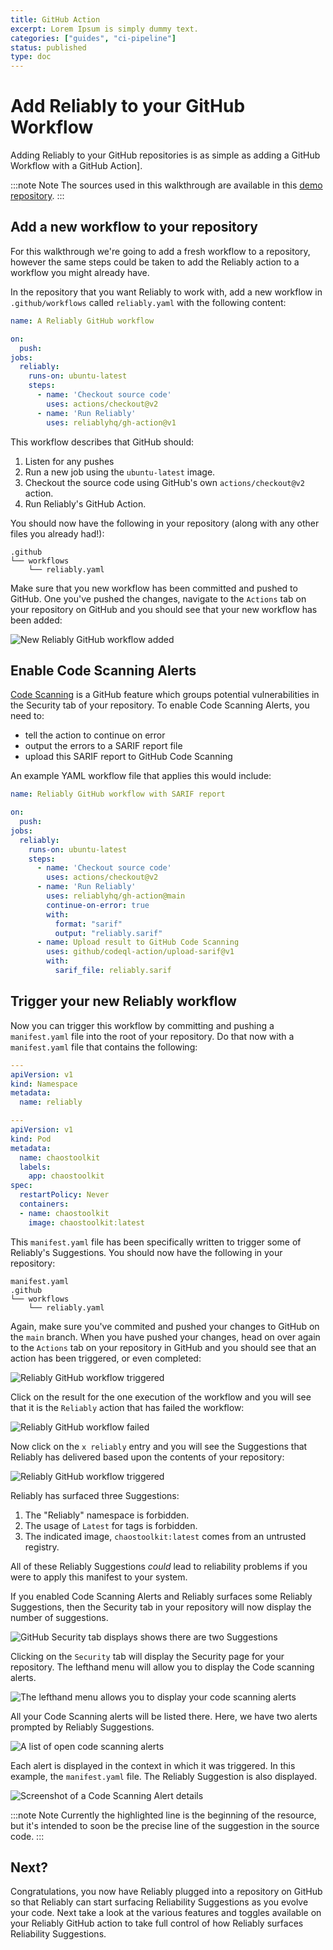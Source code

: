 ```yaml
---
title: GitHub Action
excerpt: Lorem Ipsum is simply dummy text.
categories: ["guides", "ci-pipeline"]
status: published
type: doc
---
```

# Add Reliably to your GitHub Workflow

Adding Reliably to your GitHub repositories is as simple as adding a GitHub Workflow with a GitHub Action].

:::note Note
  The sources used in this walkthrough are available in this [demo repository](https://github.com/reliablyhq/action-demo/).
:::

## Add a new workflow to your repository

For this walkthrough we're going to add a fresh workflow to a repository, however
the same steps could be taken to add the Reliably action to a workflow you might
already have.

In the repository that you want Reliably to work with, add a new workflow in `
.github/workflows` called `reliably.yaml` with the following content:

```yaml
name: A Reliably GitHub workflow

on:
  push:
jobs:
  reliably:
    runs-on: ubuntu-latest
    steps:
      - name: 'Checkout source code'
        uses: actions/checkout@v2
      - name: 'Run Reliably'
        uses: reliablyhq/gh-action@v1
```

This workflow describes that GitHub should:

1. Listen for any pushes
3. Run a new job using the `ubuntu-latest` image.
4. Checkout the source code using GitHub's own `actions/checkout@v2` action.
5. Run Reliably's GitHub Action.

You should now have the following in your repository (along with any other files you already had!):

```
.github
└── workflows
    └── reliably.yaml
```

Make sure that you new workflow has been committed and pushed to GitHub. One you've pushed the changes, navigate
to the `Actions` tab on your repository on GitHub and you should see that your new workflow has been added:

![New Reliably GitHub workflow added](./images/gh-reliably-workflow-added.png)


## Enable Code Scanning Alerts
<a href="https://docs.github.com/en/free-pro-team@latest/github/finding-security-vulnerabilities-and-errors-in-your-code/automatically-scanning-your-code-for-vulnerabilities-and-errors/" target="_blank" rel="noopener noreferer">Code Scanning</a> is a GitHub feature which groups potential vulnerabilities in the Security tab of your repository. To enable Code Scanning Alerts, you need to:

* tell the action to continue on error
* output the errors to a SARIF report file
* upload this SARIF report to GitHub Code Scanning

An example YAML workflow file that applies this would include:

```yaml
name: Reliably GitHub workflow with SARIF report

on:
  push:
jobs:
  reliably:
    runs-on: ubuntu-latest
    steps:
      - name: 'Checkout source code'
        uses: actions/checkout@v2
      - name: 'Run Reliably'
        uses: reliablyhq/gh-action@main
        continue-on-error: true
        with:
          format: "sarif"
          output: "reliably.sarif"
      - name: Upload result to GitHub Code Scanning
        uses: github/codeql-action/upload-sarif@v1
        with:
          sarif_file: reliably.sarif
```

## Trigger your new Reliably workflow

Now you can trigger this workflow by committing and pushing a `manifest.yaml` file into the root of your repository.
Do that now with a `manifest.yaml` file that contains the following:

```yaml
---
apiVersion: v1
kind: Namespace
metadata:
  name: reliably

---
apiVersion: v1
kind: Pod
metadata:
  name: chaostoolkit
  labels:
    app: chaostoolkit
spec:
  restartPolicy: Never
  containers:
  - name: chaostoolkit
    image: chaostoolkit:latest
```

This `manifest.yaml` file has been specifically written to trigger some of
Reliably's Suggestions. You should now have the following in your repository:

```
manifest.yaml
.github
└── workflows
    └── reliably.yaml
```

Again, make sure you've commited and pushed your changes to GitHub on the `main` branch. When you have pushed your changes,
head on over again to the `Actions` tab on your repository in GitHub and you should see that an action has been triggered, or
even completed:

![Reliably GitHub workflow triggered](./images/reliably-gh-action-triggered.png)


Click on the result for the one execution of the workflow and you will see that it is the `Reliably` action that has
failed the workflow:

![Reliably GitHub workflow failed](./images/failed-gh-workflow.png)


Now click on the `x reliably` entry and you will see the Suggestions that Reliably has delivered based upon the contents of
your repository:

![Reliably GitHub workflow triggered](./images/reliably-gh-action-suggestions.png)


Reliably has surfaced three Suggestions:

1. The "Reliably" namespace is forbidden.
2. The usage of `Latest` for tags is forbidden.
3. The indicated image, `chaostoolkit:latest` comes from an untrusted registry.

All of these Reliably Suggestions *could* lead to reliability problems if you were to apply this manifest to your system.

If you enabled Code Scanning Alerts and Reliably surfaces some Reliably
Suggestions, then the Security tab in your repository will now display the
number of suggestions.

![GitHub Security tab displays shows there are two Suggestions](./images/github-security-tab.png)

Clicking on the `Security` tab will display the Security page for your repository. The lefthand menu will allow you to display the Code scanning alerts.

![The lefthand menu allows you to display your code scanning alerts](./images/security-page.png)

All your Code Scanning alerts will be listed there. Here, we have two alerts prompted by Reliably Suggestions.

![A list of open code scanning alerts](./images/code-scanning-alerts-list.png)

Each alert is displayed in the context in which it was triggered. In this example, the `manifest.yaml` file. The Reliably Suggestion is also displayed.

![Screenshot of a Code Scanning Alert details](./images/alert-detail.png)


:::note Note
  Currently the highlighted line is the beginning of the resource, but it's intended to soon be the precise line of the suggestion in the source code.
:::

## Next?

Congratulations, you now have Reliably plugged into a repository on GitHub so that Reliably can start surfacing Reliability Suggestions as you evolve your code. Next take a look at the various features and toggles available on your Reliably GitHub action to take full control of how Reliably surfaces Reliability Suggestions.




